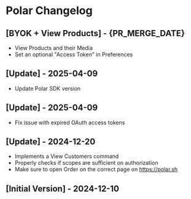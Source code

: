 # Polar Changelog

## [BYOK + View Products] - {PR_MERGE_DATE}

- View Products and their Media
- Set an optional "Access Token" in Preferences

## [Update] - 2025-04-09

- Update Polar SDK version

## [Update] - 2025-04-09

- Fix issue with expired OAuth access tokens

## [Update] - 2024-12-20

- Implements a View Customers command
- Properly checks if scopes are sufficient on authorization
- Make sure to open Order on the correct page on https://polar.sh

## [Initial Version] - 2024-12-10
